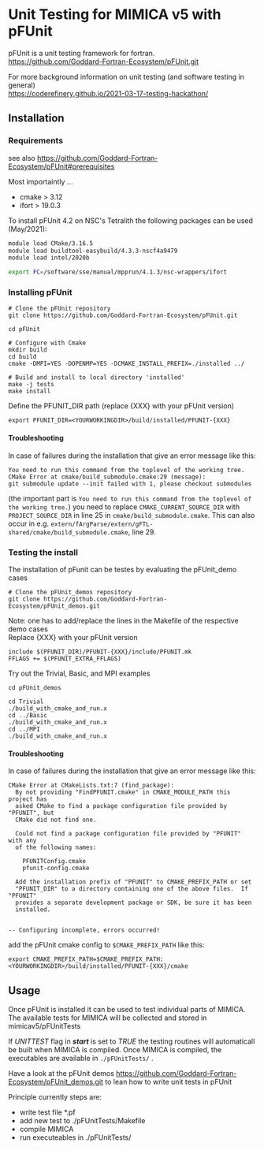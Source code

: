 # Unit Testing for MIMICA v5 with pFUnit

pFUnit is a unit testing framework for fortran. <br>
https://github.com/Goddard-Fortran-Ecosystem/pFUnit.git

For more background information on unit testing (and software testing in general) <br>
https://coderefinery.github.io/2021-03-17-testing-hackathon/

## Installation
### Requirements
see also https://github.com/Goddard-Fortran-Ecosystem/pFUnit#prerequisites

Most importaintly ...
* cmake > 3.12
* ifort > 19.0.3

To install pFUnit 4.2 on NSC's Tetralith the following packages can be used (May/2021):

``` bash 
module load CMake/3.16.5
module load buildtool-easybuild/4.3.3-nscf4a9479 
module load intel/2020b
```


``` bash 
export FC=/software/sse/manual/mpprun/4.1.3/nsc-wrappers/ifort
```

### Installing pFUnit
```
# Clone the pFUnit repository
git clone https://github.com/Goddard-Fortran-Ecosystem/pFUnit.git

cd pFUnit

# Configure with Cmake
mkdir build
cd build
cmake -DMPI=YES -DOPENMP=YES -DCMAKE_INSTALL_PREFIX=./installed ../

# Build and install to local directory 'installed'
make -j tests
make install
```
Define the PFUNIT_DIR path (replace {XXX} with your pFUnit version)
```
export PFUNIT_DIR=<YOURWORKINGDIR>/build/installed/PFUNIT-{XXX}
```
#### Troubleshooting

In case of failures during the installation that give an error message like this:
```
You need to run this command from the toplevel of the working tree.
CMake Error at cmake/build_submodule.cmake:29 (message):
git submodule update --init failed with 1, please checkout submodules
```
(the important part is ``You need to run this command from the toplevel of the working tree.``)
you need to replace ``CMAKE_CURRENT_SOURCE_DIR`` with ``PROJECT_SOURCE_DIR`` in line 25 in ``cmake/build_submodule.cmake``. This can also occur in e.g. ``extern/fArgParse/extern/gFTL-shared/cmake/build_submodule.cmake``, line 29.

### Testing the install

The installation of pFunit can be testes by evaluating the pFUnit_demo cases

```
# Clone the pFUnit_demos repository
git clone https://github.com/Goddard-Fortran-Ecosystem/pFUnit_demos.git
```

Note: one has to add/replace the lines in the Makefile of the respective demo cases <br>
Replace {XXX} with your pFUnit version

```
include $(PFUNIT_DIR)/PFUNIT-{XXX}/include/PFUNIT.mk 
FFLAGS += $(PFUNIT_EXTRA_FFLAGS)
```


Try out the Trivial, Basic, and MPI examples
```
cd pFUnit_demos

cd Trivial
./build_with_cmake_and_run.x
cd ../Basic
./build_with_cmake_and_run.x
cd ../MPI
./build_with_cmake_and_run.x
```
#### Troubleshooting

In case of failures during the installation that give an error message like this:
```
CMake Error at CMakeLists.txt:7 (find_package):
  By not providing "FindPFUNIT.cmake" in CMAKE_MODULE_PATH this project has
  asked CMake to find a package configuration file provided by "PFUNIT", but
  CMake did not find one.

  Could not find a package configuration file provided by "PFUNIT" with any
  of the following names:

    PFUNITConfig.cmake
    pfunit-config.cmake

  Add the installation prefix of "PFUNIT" to CMAKE_PREFIX_PATH or set
  "PFUNIT_DIR" to a directory containing one of the above files.  If "PFUNIT"
  provides a separate development package or SDK, be sure it has been
  installed.


-- Configuring incomplete, errors occurred!
```
add the pFUnit cmake config to ``$CMAKE_PREFIX_PATH`` like this: 
```
export CMAKE_PREFIX_PATH=$CMAKE_PREFIX_PATH:<YOURWORKINGDIR>/build/installed/PFUNIT-{XXX}/cmake
```
## Usage

Once pFUnit is installed it can be used to test individual parts of MIMICA. The available tests for MIMICA will be collected and stored in mimicav5/pFUnitTests

If  _UNITTEST_ flag in ***start*** is set to _TRUE_ the testing routines will automaticall be built when MIMICA is compiled. Once MIMICA is compiled, the executables are available in ```./pFUnitTests/``` .

Have a look at the pFUnit demos  https://github.com/Goddard-Fortran-Ecosystem/pFUnit_demos.git to lean how to write unit tests in pFUnit

Principle currently steps are: 
- write test file *.pf
- add new test to ./pFUnitTests/Makefile
- compile MIMICA
- run executeables in ./pFUnitTests/
